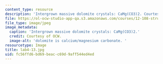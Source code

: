 ```yaml
---
content_type: resource
description: 'Intergrown massive dolomite crystals: CaMg(CO3)2. Courtesy of OCW.'
file: https://ol-ocw-studio-app-qa.s3.amazonaws.com/courses/12-108-structure-of-earth-materials-fall-2004/fc56ffd6bd69beacc69d9aff544ed4ed_lab4-13.jpg
file_type: image/jpeg
image_metadata:
  caption: 'Intergrown massive dolomite crystals: CaMg(CO3)2.'
  credit: Courtesy of OCW.
  image-alt: 'dolomite is calcium/magnesium carbonate. '
resourcetype: Image
title: lab4-13.jpg
uid: fc56ffd6-bd69-beac-c69d-9aff544ed4ed
---
```

